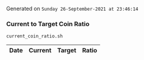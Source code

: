 Generated on `Sunday 26-September-2021 at 23:46:14`

### Current to Target Coin Ratio
`current_coin_ratio.sh`

Date|Current|Target|Ratio
---|---|---|---
